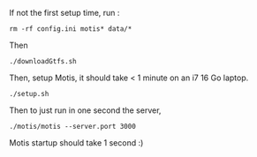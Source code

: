 If not the first setup time, run :

```
rm -rf config.ini motis* data/*
```

Then

```
./downloadGtfs.sh
```

Then, setup Motis, it should take < 1 minute on an i7 16 Go laptop.

```
./setup.sh
```

Then to just run in one second the server,

```
./motis/motis --server.port 3000
```

Motis startup should take 1 second :)
